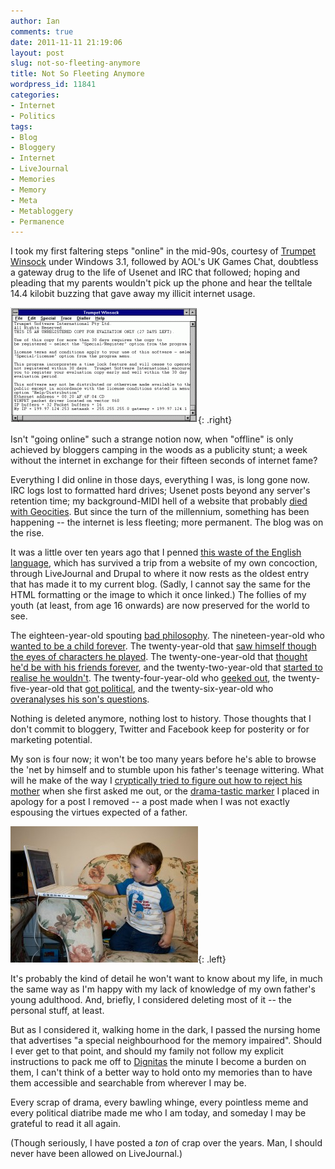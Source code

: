 ```yaml
---
author: Ian
comments: true
date: 2011-11-11 21:19:06
layout: post
slug: not-so-fleeting-anymore
title: Not So Fleeting Anymore
wordpress_id: 11841
categories:
- Internet
- Politics
tags:
- Blog
- Bloggery
- Internet
- LiveJournal
- Memories
- Memory
- Meta
- Metabloggery
- Permanence
---
```


I took my first faltering steps "online" in the mid-90s, courtesy of [Trumpet Winsock](http://www.trumpet.com.au/index.php/downloads.html) under Windows 3.1, followed by AOL's UK Games Chat, doubtless a gateway drug to the life of Usenet and IRC that followed; hoping and pleading that my parents wouldn't pick up the phone and hear the telltale 14.4 kilobit buzzing that gave away my illicit internet usage.

![Trumpet Winsock](/blog/2011/11/winsock-300x185.gif){: .right}

Isn't "going online" such a strange notion now, when "offline" is only achieved by bloggers camping in the woods as a publicity stunt; a week without the internet in exchange for their fifteen seconds of internet fame?

Everything I did online in those days, everything I was, is long gone now. IRC logs lost to formatted hard drives; Usenet posts beyond any server's retention time; my background-MIDI hell of a website that probably [died with Geocities](http://www.pcworld.com/article/163765/so_long_geocities_we_forgot_you_still_existed.html).  But since the turn of the millennium, something has been happening -- the internet is less fleeting; more permanent.  The blog was on the rise.

It was a little over ten years ago that I penned [this waste of the English language](/blog/shining-future), which has survived a trip from a website of my own concoction, through LiveJournal and Drupal to where it now rests as the oldest entry that has made it to my current blog.  (Sadly, I cannot say the same for the HTML formatting or the image to which it once linked.)  The follies of my youth (at least, from age 16 onwards) are now preserved for the world to see.

The eighteen-year-old spouting [bad philosophy](/blog/burning-dreams-fallen-worlds).  The nineteen-year-old who [wanted to be a child forever](/blog/an-ending-2).  The twenty-year-old that [saw himself though the eyes of characters he played](/blog/rewriting-the-personality).  The twenty-one-year-old that [thought he'd be with his friends forever](/blog/and-so-the-exodus-begins), and the twenty-two-year-old that [started to realise he wouldn't](/blog/loneliness-and-wanderlust).  The twenty-four-year-old who [geeked out](/blog/coming-of-age), the twenty-five-year-old that [got political](/blog/the-best-we-could-have-hoped-for), and the twenty-six-year-old who [overanalyses his son's questions](/blog/ui-through-the-eyes-of-a-child-part-1n).

Nothing is deleted anymore, nothing lost to history.  Those thoughts that I don't commit to bloggery, Twitter and Facebook keep for posterity or for marketing potential.

My son is four now; it won't be too many years before he's able to browse the 'net by himself and to stumble upon his father's teenage wittering.  What will he make of the way I [cryptically tried to figure out how to reject his mother](/blog/dreaming-of-the-calm) when she first asked me out, or the [drama-tastic marker](/blog/emo-update) I placed in apology for a post I removed -- a post made when I was not exactly espousing the virtues expected of a father.

![Joseph's Laptop Now.](/blog/2011/11/joseph-laptop-300x218.jpg){: .left}

It's probably the kind of detail he won't want to know about my life, in much the same way as I'm happy with my lack of knowledge of my own father's young adulthood.  And, briefly, I considered deleting most of it -- the personal stuff, at least.

But as I considered it, walking home in the dark, I passed the nursing home that advertises "a special neighbourhood for the memory impaired".  Should I ever get to that point, and should my family not follow my explicit instructions to pack me off to [Dignitas](http://en.wikipedia.org/wiki/Dignitas_(assisted_dying_organisation)) the minute I become a burden on them, I can't think of a better way to hold onto my memories than to have them accessible and searchable from wherever I may be.

Every scrap of drama, every bawling whinge, every pointless meme and every political diatribe made me who I am today, and someday I may be grateful to read it all again.

(Though seriously, I have posted a _ton_ of crap over the years.  Man, I should never have been allowed on LiveJournal.)
